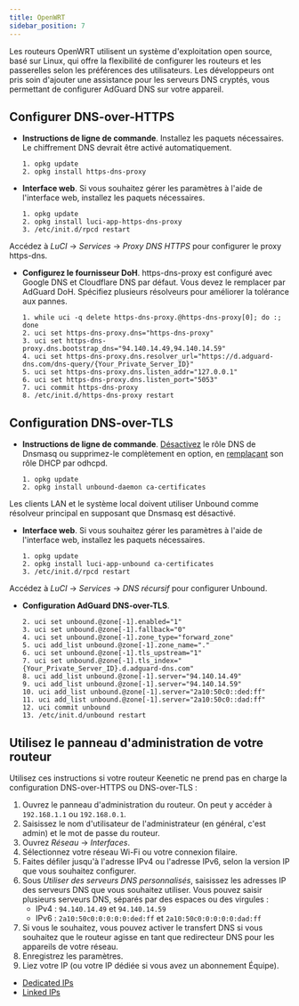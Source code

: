 ```yaml
---
title: OpenWRT
sidebar_position: 7
---
```


Les routeurs OpenWRT utilisent un système d'exploitation open source, basé sur Linux, qui offre la flexibilité de configurer les routeurs et les passerelles selon les préférences des utilisateurs. Les développeurs ont pris soin d'ajouter une assistance pour les serveurs DNS cryptés, vous permettant de configurer AdGuard DNS sur votre appareil.

## Configurer DNS-over-HTTPS

- **Instructions de ligne de commande**. Installez les paquets nécessaires. Le chiffrement DNS devrait être activé automatiquement.

  ```# Install packages
  1. opkg update
  2. opkg install https-dns-proxy

  ```
- **Interface web**. Si vous souhaitez gérer les paramètres à l'aide de l'interface web, installez les paquets nécessaires.

  ```# Install packages
  1. opkg update
  2. opkg install luci-app-https-dns-proxy
  3. /etc/init.d/rpcd restart
  ```

Accédez à _LuCI_ → _Services_ → _Proxy DNS HTTPS_ pour configurer le proxy https-dns.

- **Configurez le fournisseur DoH**. https-dns-proxy est configuré avec Google DNS et Cloudflare DNS par défaut. Vous devez le remplacer par AdGuard DoH. Spécifiez plusieurs résolveurs pour améliorer la tolérance aux pannes.

  ```# Configure DoH provider
  1. while uci -q delete https-dns-proxy.@https-dns-proxy[0]; do :; done
  2. uci set https-dns-proxy.dns="https-dns-proxy"
  3. uci set https-dns-proxy.dns.bootstrap_dns="94.140.14.49,94.140.14.59"
  4. uci set https-dns-proxy.dns.resolver_url="https://d.adguard-dns.com/dns-query/{Your_Private_Server_ID}"
  5. uci set https-dns-proxy.dns.listen_addr="127.0.0.1"
  6. uci set https-dns-proxy.dns.listen_port="5053"
  7. uci commit https-dns-proxy
  8. /etc/init.d/https-dns-proxy restart
  ```

## Configuration DNS-over-TLS

- **Instructions de ligne de commande**. [Désactivez](https://openwrt.org/docs/guide-user/base-system/dhcp_configuration#disabling_dns_role) le rôle DNS de Dnsmasq ou supprimez-le complètement en option, en [remplaçant](https://openwrt.org/docs/guide-user/base-system/dhcp_configuration#replacing_dnsmasq_with_odhcpd_and_unbound) son rôle DHCP par odhcpd.

  ```# Install packages
  1. opkg update
  2. opkg install unbound-daemon ca-certificates
  ```

Les clients LAN et le système local doivent utiliser Unbound comme résolveur principal en supposant que Dnsmasq est désactivé.

- **Interface web**. Si vous souhaitez gérer les paramètres à l'aide de l'interface web, installez les paquets nécessaires.

  ```# Install packages
  1. opkg update
  2. opkg install luci-app-unbound ca-certificates
  3. /etc/init.d/rpcd restart
  ```

Accédez à _LuCI_ → _Services_ → _DNS récursif_ pour configurer Unbound.

- **Configuration AdGuard DNS-over-TLS**.

  ```1. uci add unbound zone
  2. uci set unbound.@zone[-1].enabled="1"
  3. uci set unbound.@zone[-1].fallback="0"
  4. uci set unbound.@zone[-1].zone_type="forward_zone"
  5. uci add_list unbound.@zone[-1].zone_name="."
  6. uci set unbound.@zone[-1].tls_upstream="1"
  7. uci set unbound.@zone[-1].tls_index="{Your_Private_Server_ID}.d.adguard-dns.com"
  8. uci add_list unbound.@zone[-1].server="94.140.14.49"
  9. uci add_list unbound.@zone[-1].server="94.140.14.59"
  10. uci add_list unbound.@zone[-1].server="2a10:50c0::ded:ff"
  11. uci add_list unbound.@zone[-1].server="2a10:50c0::dad:ff"
  12. uci commit unbound
  13. /etc/init.d/unbound restart
  ```

## Utilisez le panneau d'administration de votre routeur

Utilisez ces instructions si votre routeur Keenetic ne prend pas en charge la configuration DNS-over-HTTPS ou DNS-over-TLS :

1. Ouvrez le panneau d'administration du routeur. On peut y accéder à `192.168.1.1` ou `192.168.0.1`.
2. Saisissez le nom d'utilisateur de l'administrateur (en général, c'est admin) et le mot de passe du routeur.
3. Ouvrez _Réseau_ → _Interfaces_.
4. Sélectionnez votre réseau Wi-Fi ou votre connexion filaire.
5. Faites défiler jusqu'à l'adresse IPv4 ou l'adresse IPv6, selon la version IP que vous souhaitez configurer.
6. Sous _Utiliser des serveurs DNS personnalisés_, saisissez les adresses IP des serveurs DNS que vous souhaitez utiliser. Vous pouvez saisir plusieurs serveurs DNS, séparés par des espaces ou des virgules :
   - IPv4 : `94.140.14.49` et `94.140.14.59`
   - IPv6 : `2a10:50c0:0:0:0:0:ded:ff` et `2a10:50c0:0:0:0:0:dad:ff`
7. Si vous le souhaitez, vous pouvez activer le transfert DNS si vous souhaitez que le routeur agisse en tant que redirecteur DNS pour les appareils de votre réseau.
8. Enregistrez les paramètres.
9. Liez votre IP (ou votre IP dédiée si vous avez un abonnement Équipe).

- [Dedicated IPs](/private-dns/connect-devices/other-options/dedicated-ip.md)
- [Linked IPs](/private-dns/connect-devices/other-options/linked-ip.md)

